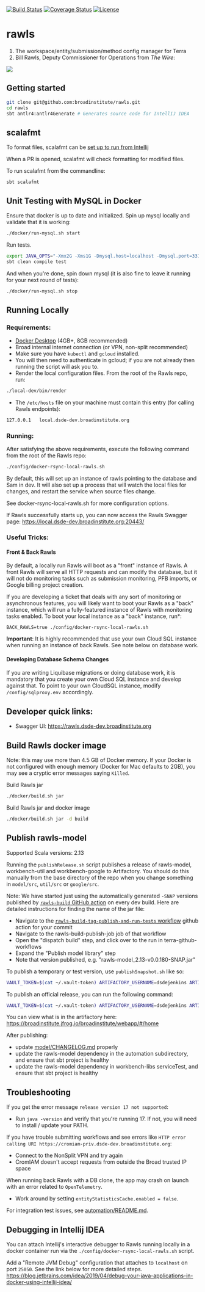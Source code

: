 

[![Build Status](https://github.com/broadinstitute/rawls/workflows/Scala%20tests%20with%20coverage/badge.svg?branch=develop
)](https://travis-ci.com/broadinstitute/rawls?branch=develop)
[![Coverage Status](https://img.shields.io/codecov/c/gh/broadinstitute/rawls)](https://codecov.io/gh/broadinstitute/rawls)
[![License](https://img.shields.io/badge/License-BSD%203--Clause-green)](https://github.com/broadinstitute/rawls/blob/master/LICENSE.txt)

# rawls

1. The workspace/entity/submission/method config manager for Terra
2. Bill Rawls, Deputy Commissioner for Operations from *The Wire*:

![](http://vignette2.wikia.nocookie.net/thewire/images/b/b5/Rawls.jpg)

## Getting started


```sh
git clone git@github.com:broadinstitute/rawls.git
cd rawls
sbt antlr4:antlr4Generate # Generates source code for IntellIJ IDEA
```

## scalafmt

To format files, scalafmt can be [set up to run from Intellij](https://scalameta.org/scalafmt/docs/installation.html#intellij)

When a PR is opened, scalafmt will check formatting for modified files.

To run scalafmt from the commandline:

```shell
sbt scalafmt
```

## Unit Testing with MySQL in Docker
Ensure that docker is up to date and initialized.
Spin up mysql locally and validate that it is working:

```sh
./docker/run-mysql.sh start
```

Run tests.

```sh
export JAVA_OPTS="-Xmx2G -Xms1G -Dmysql.host=localhost -Dmysql.port=3310"
sbt clean compile test
```

And when you're done, spin down mysql (it is also fine to leave it running for your next round of tests):

```sh
./docker/run-mysql.sh stop
```

## Running Locally

### Requirements:

* [Docker Desktop](https://www.docker.com/products/docker-desktop) (4GB+, 8GB recommended)
* Broad internal internet connection (or VPN, non-split recommended)
* Make sure you have `kubectl` and `gcloud` installed.
* You will then need to authenticate in gcloud; if you are not already then running the script will ask you to.
* Render the local configuration files. From the root of the Rawls repo, run:
```sh
./local-dev/bin/render
```
*  The `/etc/hosts` file on your machine must contain this entry (for calling Rawls endpoints):
```sh
127.0.0.1	local.dsde-dev.broadinstitute.org
```

### Running:

After satisfying the above requirements, execute the following command from the root of the Rawls repo:

```sh
./config/docker-rsync-local-rawls.sh
```

By default, this will set up an instance of rawls pointing to the database and Sam in dev. 
It will also set up a process that will watch the local files for changes, and restart the service when source files change.

See docker-rsync-local-rawls.sh for more configuration options.

If Rawls successfully starts up, you can now access the Rawls Swagger page: https://local.dsde-dev.broadinstitute.org:20443/

### Useful Tricks:

#### Front & Back Rawls

By default, a locally run Rawls will boot as a "front" instance of Rawls. A front Rawls will serve all HTTP requests and can modify the database, but it will not do monitoring tasks such as submission monitoring, PFB imports, or Google billing project creation.

If you are developing a ticket that deals with any sort of monitoring or asynchronous features, you will likely want to boot your Rawls as a "back" instance, which will run a fully-featured instance of Rawls with monitoring tasks enabled. To boot your local instance as a "back" instance, run*:

```
BACK_RAWLS=true ./config/docker-rsync-local-rawls.sh
```

**Important**: It is highly recommended that use your own Cloud SQL instance when running an instance of back Rawls. See note below on database work.

#### Developing Database Schema Changes

If you are writing Liquibase migrations or doing database work, it is mandatory that you create your own Cloud SQL instance and develop against that. To point to your own CloudSQL instance, modify `/config/sqlproxy.env` accordingly.



## Developer quick links:
* Swagger UI: https://rawls.dsde-dev.broadinstitute.org

## Build Rawls docker image

Note: this may use more than 4.5 GB of Docker memory. If your Docker is not configured with enough memory (Docker for Mac defaults to 2GB), you may see a cryptic error messages saying `Killed`.
 
Build Rawls jar

```sh
./docker/build.sh jar
```

Build Rawls jar and docker image

```sh
./docker/build.sh jar -d build
```

## Publish rawls-model

Supported Scala versions: 2.13

Running the `publishRelease.sh` script publishes a release of rawls-model, workbench-util and workbench-google to Artifactory.
You should do this manually from the base directory of the repo when you change something in `model/src`, `util/src` or `google/src`.

Note: We have started just using the automatically generated `-SNAP` versions published by [`rawls-build` GitHub action](https://github.com/broadinstitute/terra-github-workflows/actions/workflows/rawls-build.yaml) on every dev build. Here are detailed instructions for finding the name of the jar file:
* Navigate to the [`rawls-build-tag-publish-and-run-tests` workflow](https://github.com/broadinstitute/rawls/blob/develop/.github/workflows/rawls-build-tag-publish-and-run-tests.yaml) github action for your commit
* Navigate to the rawls-build-publish-job job of that workflow
* Open the "dispatch build" step, and click over to the run in terra-github-workflows
* Expand the "Publish model library" step
* Note that version published, e.g. "rawls-model_2.13-v0.0.180-SNAP.jar"

To publish a temporary or test version, use `publishSnapshot.sh` like so:

```sh
VAULT_TOKEN=$(cat ~/.vault-token) ARTIFACTORY_USERNAME=dsdejenkins ARTIFACTORY_PASSWORD=$(docker run -e VAULT_TOKEN=$VAULT_TOKEN broadinstitute/dsde-toolbox:dev vault read -field=password secret/dsp/accts/artifactory/dsdejenkins) core/src/bin/publishSnapshot.sh
```

To publish an official release, you can run the following command:

```sh
VAULT_TOKEN=$(cat ~/.vault-token) ARTIFACTORY_USERNAME=dsdejenkins ARTIFACTORY_PASSWORD=$(docker run -e VAULT_TOKEN=$VAULT_TOKEN broadinstitute/dsde-toolbox:dev vault read -field=password secret/dsp/accts/artifactory/dsdejenkins) core/src/bin/publishRelease.sh
```

You can view what is in the artifactory here: https://broadinstitute.jfrog.io/broadinstitute/webapp/#/home

After publishing:
* update [model/CHANGELOG.md](model/CHANGELOG.md) properly
* update the rawls-model dependency in the automation subdirectory, and ensure that sbt project is healthy
* update the rawls-model dependency in workbench-libs serviceTest, and ensure that sbt project is healthy


## Troubleshooting

If you get the error message `release version 17 not supported`:
* Run `java -version` and verify that you're running 17. If not, you will need to install / update your PATH.

If you have trouble submitting workflows and see errors like `HTTP error calling URI https://cromiam-priv.dsde-dev.broadinstitute.org`:
* Connect to the NonSplit VPN and try again
* CromIAM doesn't accept requests from outside the Broad trusted IP space 

When running back Rawls with a DB clone, the app may crash on launch with an error related to `OpenTelemetry`.
* Work around by setting `entityStatisticsCache.enabled = false`.

For integration test issues, see [automation/README.md](automation/README.md).


## Debugging in Intellij IDEA
You can attach Intellij's interactive debugger to Rawls running locally in a 
docker container run via the `./config/docker-rsync-local-rawls.sh` script.

Add a "Remote JVM Debug" configuration that attaches to `localhost` on port `25050`.
See the link below for more detailed steps.
https://blog.jetbrains.com/idea/2019/04/debug-your-java-applications-in-docker-using-intellij-idea/
